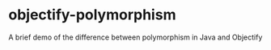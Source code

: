 objectify-polymorphism
======================

A brief demo of the difference between polymorphism in Java and Objectify